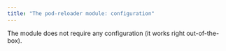 ```yaml
---
title: "The pod-reloader module: configuration"
---
```


The module does not require any configuration (it works right out-of-the-box).

<!-- SCHEMA -->
